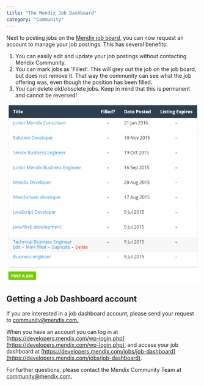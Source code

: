 ```yaml
---
title: "The Mendix Job Dashboard"
category: "Community"
---
```

Next to posting jobs on the [Mendix job board](https://developers.mendix.com/jobs/), you can now request an account to manage your job postings. This has several benefits:

1.  You can easily edit and update your job postings without contacting Mendix Community.
2.  You can mark jobs as 'Filled'. This will grey out the job on the job board, but does not remove it. That way the community can see what the job offering was, even though the position has been filled.
3.  You can delete old/obsolete jobs. Keep in mind that this is permanent and cannot be reversed!

![](attachments/19203315/19399088.png?effects=border-simple,blur-border)

## Getting a Job Dashboard account

If you are interested in a job dashboard account, please send your request to [community@mendix.com.](mailto:community@mendix.com.)

When you have an account you can log in at [https://developers.mendix.com/wp-login.php](https://developers.mendix.com/wp-login.php), and access your job dashboard at [https://developers.mendix.com/jobs/job-dashboard](https://developers.mendix.com/jobs/job-dashboard).

For further questions, please contact the Mendix Community Team at [community@mendix.com.](mailto:community@mendix.com.)

